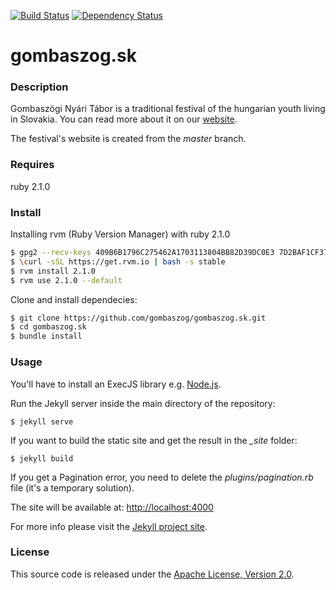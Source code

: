 [![Build Status](https://travis-ci.org/gombaszog/gombaszog.sk.svg?branch=master)](https://travis-ci.org/gombaszog/gombaszog.sk)
[![Dependency Status](https://img.shields.io/badge/dependency-ruby%202.1.0-blue.svg)](https://www.ruby-lang.org/en/news/2013/12/25/ruby-2-1-0-is-released/)

gombaszog.sk
============

### Description

Gombaszögi Nyári Tábor is a traditional festival of the hungarian youth living in Slovakia.
You can read more about it on our [website](https://www.gombaszog.sk).

The festival's website is created from the *master* branch.

### Requires

ruby 2.1.0

### Install

Installing rvm (Ruby Version Manager) with ruby 2.1.0
```sh
$ gpg2 --recv-keys 409B6B1796C275462A1703113804BB82D39DC0E3 7D2BAF1CF37B13E2069D6956105BD0E739499BDB
$ \curl -sSL https://get.rvm.io | bash -s stable
$ rvm install 2.1.0
$ rvm use 2.1.0 --default
```
Clone and install dependecies:
```sh
$ git clone https://github.com/gombaszog/gombaszog.sk.git
$ cd gombaszog.sk
$ bundle install
 ```

### Usage

You'll have to install an ExecJS library e.g. [Node.js](http://nodejs.org).

Run the Jekyll server inside the main directory of the repository:
```
$ jekyll serve
```
If you want to build the static site and get the result in the *_site* folder:
```
$ jekyll build
```
If you get a Pagination error, you need to delete the *plugins/pagination.rb* file (it's a temporary solution).

The site will be available at: [http://localhost:4000](http://localhost:4000)

For more info please visit the [Jekyll project site](http://jekyllrb.com/).

### License
This source code is released under the [Apache License, Version 2.0](http://www.apache.org/licenses/LICENSE-2.0.html).
